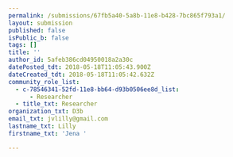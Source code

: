 ```yaml
---
permalink: /submissions/67fb5a40-5a8b-11e8-b428-7bc865f793a1/
layout: submission
published: false
isPublic_b: false
tags: []
title: ''
author_id: 5afeb386cd04950018a2a30c
datePosted_tdt: 2018-05-18T11:05:43.900Z
dateCreated_tdt: 2018-05-18T11:05:42.632Z
community_role_list:
  - c-78546341-52fd-11e8-bb64-d93b0506ee8d_list:
      - Researcher
  - title_txt: Researcher
organization_txt: D3b
email_txt: jvlilly@gmail.com
lastname_txt: Lilly
firstname_txt: 'Jena '

---
```



